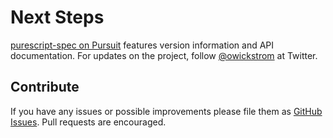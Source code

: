 # Next Steps

[purescript-spec on Pursuit](https://pursuit.purescript.org/packages/purescript-spec)
features version information and API documentation. For updates on the project,
follow [\@owickstrom](https://twitter.com/owickstrom) at Twitter.

## Contribute

If you have any issues or possible improvements please file them as
[GitHub Issues](https://github.com/owickstrom/purescript-spec/issues). Pull
requests are encouraged.
